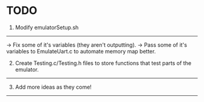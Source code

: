 TODO
====

1) Modify emulatorSetup.sh
--------------------------

   -> Fix some of it's variables (they aren't outputting).
   -> Pass some of it's variables to EmulateUart.c to automate memory map better.

2) Create Testing.c/Testing.h files to store functions that test parts of the emulator.
---------------------------------------------------------------------------------------

3) Add more ideas as they come!
-------------------------------   

